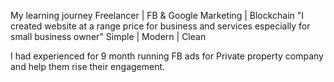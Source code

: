 My learning journey
Freelancer | FB & Google Marketing | Blockchain
"I created website at a range price for business 
and services especially for small business owner"
Simple | Modern | Clean 

I had experienced for 9 month running FB ads for Private property company and help them rise their engagement.
